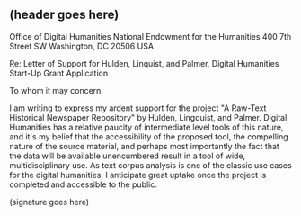 (header goes here)
------------------

Office of Digital Humanities
National Endowment for the Humanities
400 7th Street SW
Washington, DC 20506
USA

Re: Letter of Support for Hulden, Linquist, and Palmer, Digital Humanities Start-Up Grant Application

To whom it may concern:

I am writing to express my ardent support for the project "A Raw-Text Historical Newspaper Repository" by Hulden, Lingquist, and Palmer. Digital Humanities has a relative paucity of intermediate level tools of this nature, and it's my belief that the accessibility of the proposed tool, the compelling nature of the source material, and perhaps most importantly the fact that the data will be available unencumbered result in a tool of wide, multidisciplinary use. As text corpus analysis is one of the classic use cases for the digital humanities, I anticipate great uptake once the project is completed and accessible to the public.


(signature goes here)

